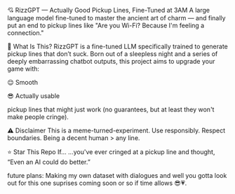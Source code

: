 💘 RizzGPT — Actually Good Pickup Lines, Fine-Tuned at 3AM
A large language model fine-tuned to master the ancient art of charm — and finally put an end to pickup lines like "Are you Wi-Fi? Because I'm feeling a connection."

🤔 What Is This?
RizzGPT is a fine-tuned LLM specifically trained to generate pickup lines that don’t suck. Born out of a sleepless night and a series of deeply embarrassing chatbot outputs, this project aims to upgrade your  game with:

😌 Smooth

😎 Actually usable

pickup lines that might just work (no guarantees, but at least they won't make people cringe).

⚠️ Disclaimer
This is a meme-turned-experiment. Use responsibly. Respect boundaries. Being a decent human > any line.

⭐ Star This Repo If…
...you've ever cringed at a pickup line and thought, “Even an AI could do better.”

future plans:
Making my own dataset with dialogues and well you gotta look out for this one suprises coming soon or so if time allows 😎💗.
